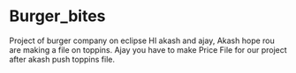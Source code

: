 # Burger_bites
Project of burger company on eclipse
HI akash and ajay,
Akash hope rou are making a file on toppins.
Ajay you have to make Price File for our project after akash push toppins file.
